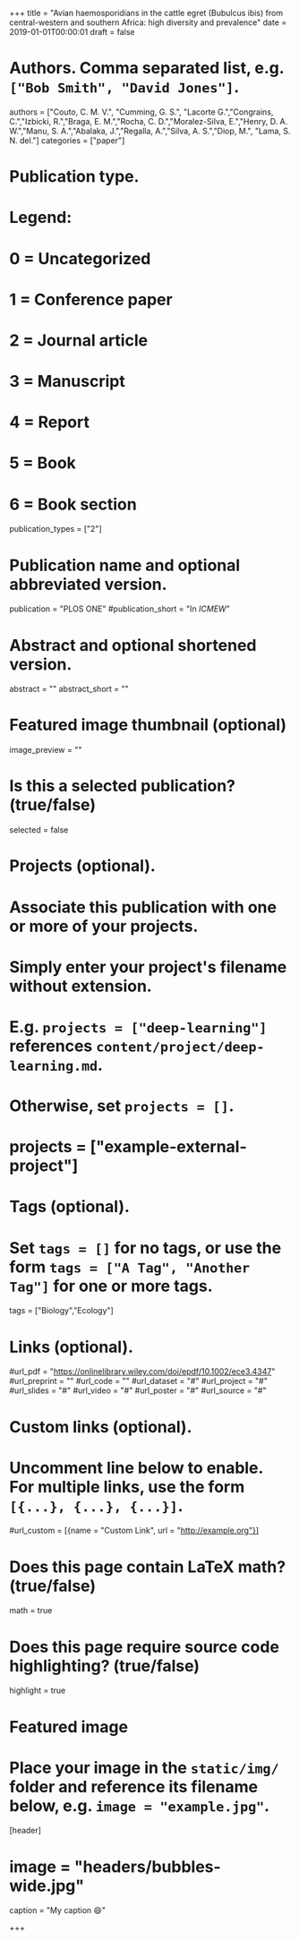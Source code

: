 +++
title = "Avian haemosporidians in the cattle egret (Bubulcus ibis) from central-western and southern Africa: high diversity and prevalence"
date = 2019-01-01T00:00:01
draft = false

# Authors. Comma separated list, e.g. `["Bob Smith", "David Jones"]`.
authors = ["Couto, C. M. V.", "Cumming, G. S.", "Lacorte G.","Congrains, C.","Izbicki, R.","Braga, E. M.","Rocha, C. D.","Moralez-Silva, E.","Henry, D. A. W.","Manu, S. A.","Abalaka, J.","Regalla, A.","Silva, A. S.","Diop, M.", "Lama, S. N. del."]
categories = ["paper"]

# Publication type.
# Legend:
# 0 = Uncategorized
# 1 = Conference paper
# 2 = Journal article
# 3 = Manuscript
# 4 = Report
# 5 = Book
# 6 = Book section
publication_types = ["2"]

# Publication name and optional abbreviated version.
publication = "PLOS ONE"
#publication_short = "In *ICMEW*"

# Abstract and optional shortened version.
abstract = ""
abstract_short = ""

# Featured image thumbnail (optional)
image_preview = ""

# Is this a selected publication? (true/false)
selected = false

# Projects (optional).
#   Associate this publication with one or more of your projects.
#   Simply enter your project's filename without extension.
#   E.g. `projects = ["deep-learning"]` references `content/project/deep-learning.md`.
#   Otherwise, set `projects = []`.
# projects = ["example-external-project"]

# Tags (optional).
#   Set `tags = []` for no tags, or use the form `tags = ["A Tag", "Another Tag"]` for one or more tags.
tags = ["Biology","Ecology"]

# Links (optional).
#url_pdf = "https://onlinelibrary.wiley.com/doi/epdf/10.1002/ece3.4347"
#url_preprint = ""
#url_code = ""
#url_dataset = "#"
#url_project = "#"
#url_slides = "#"
#url_video = "#"
#url_poster = "#"
#url_source = "#"

# Custom links (optional).
#   Uncomment line below to enable. For multiple links, use the form `[{...}, {...}, {...}]`.
#url_custom = [{name = "Custom Link", url = "http://example.org"}]

# Does this page contain LaTeX math? (true/false)
math = true

# Does this page require source code highlighting? (true/false)
highlight = true

# Featured image
# Place your image in the `static/img/` folder and reference its filename below, e.g. `image = "example.jpg"`.
[header]
# image = "headers/bubbles-wide.jpg"
caption = "My caption :smile:"

+++

